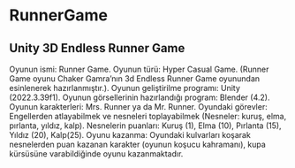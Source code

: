 # RunnerGame
Unity 3D Endless Runner Game
---------------------------
Oyunun ismi: Runner Game.
Oyunun türü: Hyper Casual Game.
(Runner Game oyunu Chaker Gamra’nın 3d Endless Runner Game oyunundan esinlenerek hazırlanmıştır.).
Oyunun geliştirilme programı: Unity (2022.3.39f1).
Oyunun görsellerinin hazırlandığı program: Blender (4.2).
Oyunun karakterleri: Mrs. Runner ya da Mr. Runner.
Oyundaki görevler: Engellerden atlayabilmek ve nesneleri toplayabilmek (Nesneler: kuruş, elma, pırlanta, yıldız, kalp).
Nesnelerin puanları: Kuruş (1), Elma (10), Pırlanta (15), Yıldız (20), Kalp(25).
Oyunu kazanma: Oyundaki kulvarları koşarak nesnelerden puan kazanan karakter (oyunun koşucu kahramanı), kupa kürsüsüne varabildiğinde oyunu kazanmaktadır.
